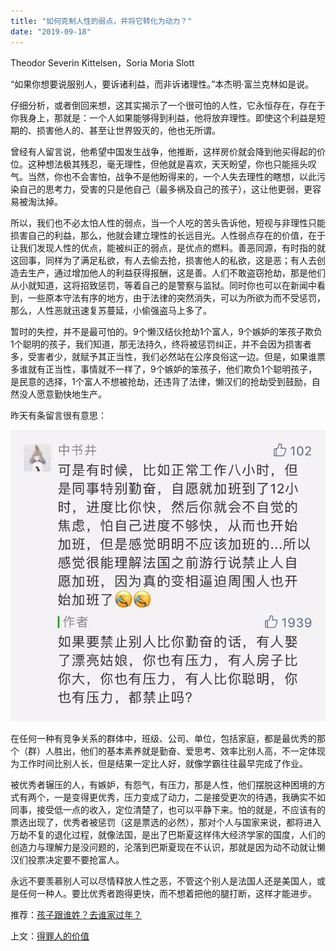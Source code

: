 ```yaml
---
title: "如何克制人性的弱点，并将它转化为动力？"
date: "2019-09-18"
---
```


Theodor Severin Kittelsen，Soria Moria Slott

“如果你想要说服别人，要诉诸利益，而非诉诸理性。”本杰明·富兰克林如是说。

仔细分析，或者倒回来想，这其实揭示了一个很可怕的人性，它永恒存在，存在于你我身上，那就是：一个人如果能够得到利益，他将放弃理性。即使这个利益是短期的、损害他人的、甚至让世界毁灭的，他也无所谓。

曾经有人留言说，他希望中国发生战争，他推断，这样房价就会降到他买得起的价位。这种想法极其残忍，毫无理性，但他就是喜欢，天天盼望，你也只能摇头叹气。当然，你也不会害怕，战争不是他盼得来的，一个人失去理性的瞎想，以此污染自己的思考力，受害的只是他自己（最多祸及自己的孩子），这让他更弱，更容易被淘汰掉。

所以，我们也不必太怕人性的弱点，当一个人吃的苦头告诉他，短视与非理性只能损害自己的利益，那么，他就会建立理性的长远目光。人性弱点存在的价值，在于让我们发现人性的优点，能被纠正的弱点，是优点的燃料。善恶同源，有时指的就这回事，同样为了满足私欲，有人去偷去抢，损害他人的私欲，这是恶；有人去创造去生产，通过增加他人的利益获得报酬，这是善。人们不敢盗窃抢劫，那是他们从小就知道，这将招致惩罚，等着自己的是警察与监狱。同时你也可以在新闻中看到，一些原本守法有序的地方，由于法律的突然消失，可以为所欲为而不受惩罚，那么，人性恶就迅速复苏蔓延，小偷强盗马上多了。

暂时的失控，并不是最可怕的。9个懒汉结伙抢劫1个富人，9个嫉妒的笨孩子欺负1个聪明的孩子，我们知道，那无法持久，终将被惩罚纠正，并不会因为损害者多，受害者少，就赋予其正当性，我们必然站在公序良俗这一边。但是，如果谁票多谁就有正当性，事情就不一样了，9个嫉妒的笨孩子，他们欺负1个聪明孩子，是民意的选择，1个富人不想被抢劫，还违背了法律，懒汉们的抢劫受到鼓励，自然没人愿意勤快地生产。

昨天有条留言很有意思：

![](images/190919.jpg)

在任何一种有竞争关系的群体中，班级、公司、单位，包括家庭，都是最优秀的那个（群）人胜出，他们的基本素养就是勤奋、爱思考、效率比别人高，不一定体现为工作时间比别人长，但是结果一定比人好，就像学霸往往最早完成了作业。

被优秀者辗压的人，有嫉妒，有怨气，有压力，那是人性，他们摆脱这种困境的方式有两个，一是变得更优秀，压力变成了动力，二是接受更次的待遇，我确实不如同事，接受低一点的收入，定位清楚了，也可以平静下来。怕的就是，不应该有的票选出现了，优秀者被惩罚（这是票选的必然），那对个人与国家来说，都将进入万劫不复的退化过程，就像法国，是出了巴斯夏这样伟大经济学家的国度，人们的创造力与理解力是没问题的，沦落到巴斯夏现在不认识，那就是因为动不动就让懒汉们投票决定要不要抢富人。

永远不要羡慕别人可以尽情释放人性之恶，不管这个别人是法国人还是美国人，或是任何一种人。要比优秀者跑得更快，而不想着把他的腿打断，这样才能进步。

推荐：[孩子跟谁姓？去谁家过年？](http://mp.weixin.qq.com/s?__biz=MjM5NDU0Mjk2MQ==&mid=2651625520&idx=1&sn=958f316f32961d067ffc784d51997fce&chksm=bd7e1c2e8a0995387d92d4f08529df5a6d33521577c85176070970a8b4801886e0dba74439e0&scene=21#wechat_redirect)

上文：[得罪人的价值](http://mp.weixin.qq.com/s?__biz=MjM5NDU0Mjk2MQ==&mid=2651635036&idx=1&sn=dc7feca5a04b92f589b4e484b6819599&chksm=bd7e39428a09b0543706d72e0478e5692633075fce6d506a10818308ad4fcd80b4b8a124259a&scene=21#wechat_redirect)
